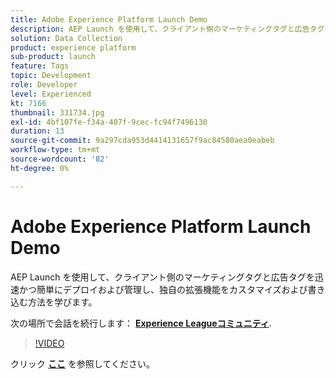 ```yaml
---
title: Adobe Experience Platform Launch Demo
description: AEP Launch を使用して、クライアント側のマーケティングタグと広告タグを迅速かつ簡単にデプロイおよび管理し、独自の拡張機能をカスタマイズおよび書き込む方法を学びます。 このセッションは、Adobe Developers Live Content イベントの一部として配信されました。
solution: Data Collection
product: experience platform
sub-product: launch
feature: Tags
topic: Development
role: Developer
level: Experienced
kt: 7166
thumbnail: 331734.jpg
exl-id: 4bf107fe-f34a-407f-9cec-fc94f7496130
duration: 13
source-git-commit: 9a297cda953d4414131657f9ac84580aea0eabeb
workflow-type: tm+mt
source-wordcount: '82'
ht-degree: 0%

---
```


# Adobe Experience Platform Launch Demo

AEP Launch を使用して、クライアント側のマーケティングタグと広告タグを迅速かつ簡単にデプロイおよび管理し、独自の拡張機能をカスタマイズおよび書き込む方法を学びます。

次の場所で会話を続行します： **[Experience Leagueコミュニティ](https://adobe.ly/36Yd3v6)**.

>[!VIDEO](https://video.tv.adobe.com/v/331734/?quality=12&learn=on&hidetitle=true)

クリック **[ここ](/help/adobe-developers-live/assets/experience-platform-launch-demo.pdf)** を参照してください。
